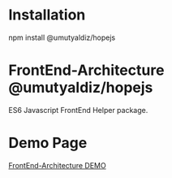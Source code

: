 # Installation
npm install @umutyaldiz/hopejs

# FrontEnd-Architecture @umutyaldiz/hopejs
ES6 Javascript FrontEnd Helper package.

# Demo Page
[FrontEnd-Architecture DEMO](https://umutyaldiz.com/hopejs-example/)